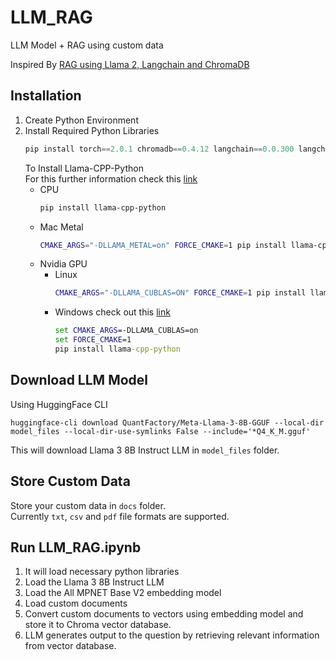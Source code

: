 # LLM_RAG
LLM Model + RAG using custom data 

Inspired By [RAG using Llama 2, Langchain and ChromaDB](https://www.kaggle.com/code/gpreda/rag-using-llama-2-langchain-and-chromadb)


## Installation
1. Create Python Environment
2. Install Required Python Libraries
   ```python
   pip install torch==2.0.1 chromadb==0.4.12 langchain==0.0.300 langchain-community==0.0.34 huggingface-hub==0.22.2 sentence-transformers==2.2.2 pypdf==4.2.0
   ```
   To Install Llama-CPP-Python  
   For this further information check this [link](https://python.langchain.com/docs/integrations/llms/llamacpp/)
   - CPU
     ```bash
     pip install llama-cpp-python
     ```
   - Mac Metal
     ```bash
     CMAKE_ARGS="-DLLAMA_METAL=on" FORCE_CMAKE=1 pip install llama-cpp-python
     ```
   - Nvidia GPU
     - Linux
       ```bash
       CMAKE_ARGS="-DLLAMA_CUBLAS=ON" FORCE_CMAKE=1 pip install llama-cpp-python
       ```
     - Windows check out this [link](https://medium.com/@piyushbatra1999/installing-llama-cpp-python-with-nvidia-gpu-acceleration-on-windows-a-short-guide-0dfac475002d)
       ```cmd
       set CMAKE_ARGS=-DLLAMA_CUBLAS=on
       set FORCE_CMAKE=1
       pip install llama-cpp-python
       ```
    
## Download LLM Model
Using HuggingFace CLI
```
huggingface-cli download QuantFactory/Meta-Llama-3-8B-GGUF --local-dir model_files --local-dir-use-symlinks False --include='*Q4_K_M.gguf'
```
This will download Llama 3 8B Instruct LLM in `model_files` folder.

## Store Custom Data
Store your custom data in `docs` folder.  
Currently `txt`, `csv` and `pdf` file formats are supported.

## Run LLM_RAG.ipynb
1. It will load necessary python libraries 
2. Load the Llama 3 8B Instruct LLM
3. Load the All MPNET Base V2 embedding model
4. Load custom documents 
5. Convert custom documents to vectors using embedding model and store it to Chroma vector database.
6. LLM generates output to the question by retrieving relevant information from vector database. 